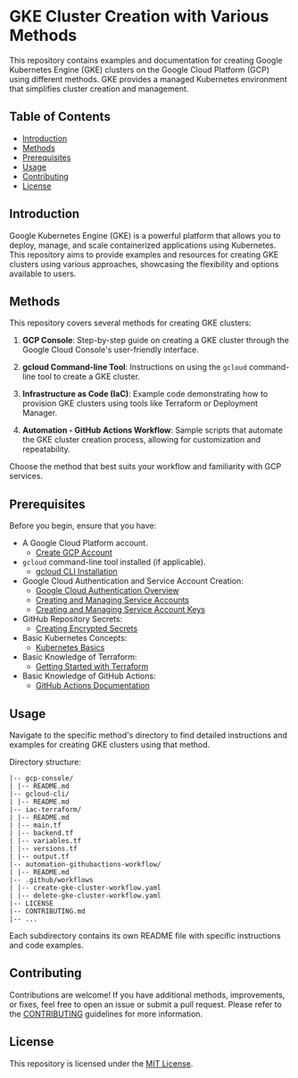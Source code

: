# GKE Cluster Creation with Various Methods

This repository contains examples and documentation for creating Google Kubernetes Engine (GKE) clusters on the Google Cloud Platform (GCP) using different methods. GKE provides a managed Kubernetes environment that simplifies cluster creation and management.

## Table of Contents

- [Introduction](#introduction)
- [Methods](#methods)
- [Prerequisites](#prerequisites)
- [Usage](#usage)
- [Contributing](#contributing)
- [License](#license)

## Introduction

Google Kubernetes Engine (GKE) is a powerful platform that allows you to deploy, manage, and scale containerized applications using Kubernetes. This repository aims to provide examples and resources for creating GKE clusters using various approaches, showcasing the flexibility and options available to users.

## Methods

This repository covers several methods for creating GKE clusters:

1. **GCP Console**: Step-by-step guide on creating a GKE cluster through the Google Cloud Console's user-friendly interface.

2. **gcloud Command-line Tool**: Instructions on using the `gcloud` command-line tool to create a GKE cluster.

3. **Infrastructure as Code (IaC)**: Example code demonstrating how to provision GKE clusters using tools like Terraform or Deployment Manager.

4. **Automation - GitHub Actions Workflow**: Sample scripts that automate the GKE cluster creation process, allowing for customization and repeatability.

Choose the method that best suits your workflow and familiarity with GCP services.

## Prerequisites

Before you begin, ensure that you have:

- A Google Cloud Platform account.
  - [Create GCP Account](https://cloud.google.com/free)
- `gcloud` command-line tool installed (if applicable).
  - [gcloud CLI Installation](https://cloud.google.com/sdk/docs/install)
- Google Cloud Authentication and Service Account Creation:
  - [Google Cloud Authentication Overview](https://cloud.google.com/docs/authentication)
  - [Creating and Managing Service Accounts](https://cloud.google.com/iam/docs/service-accounts-create)
  - [Creating and Managing Service Account Keys](https://cloud.google.com/iam/docs/keys-create-delete)
- GitHub Repository Secrets:
  - [Creating Encrypted Secrets](https://docs.github.com/en/actions/security-guides/encrypted-secrets)
- Basic Kubernetes Concepts:
  - [Kubernetes Basics](https://kubernetes.io/docs/tutorials/kubernetes-basics/)
- Basic Knowledge of Terraform:
  - [Getting Started with Terraform](https://developer.hashicorp.com/terraform/tutorials/aws-get-started/infrastructure-as-code)
- Basic Knowledge of GitHub Actions:
  - [GitHub Actions Documentation](https://docs.github.com/en/actions)

## Usage

Navigate to the specific method's directory to find detailed instructions and examples for creating GKE clusters using that method.

Directory structure:
```
|-- gcp-console/
| |-- README.md
|-- gcloud-cli/
| |-- README.md
|-- iac-terraform/
| |-- README.md
| |-- main.tf
| |-- backend.tf
| |-- variables.tf
| |-- versions.tf
| |-- output.tf
|-- automation-githubactions-workflow/
| |-- README.md
|-- .github/workflows
| |-- create-gke-cluster-workflow.yaml
| |-- delete-gke-cluster-workflow.yaml
|-- LICENSE
|-- CONTRIBUTING.md
|-- ...
```

Each subdirectory contains its own README file with specific instructions and code examples.

## Contributing

Contributions are welcome! If you have additional methods, improvements, or fixes, feel free to open an issue or submit a pull request. Please refer to the [CONTRIBUTING](CONTRIBUTING.md) guidelines for more information.

## License

This repository is licensed under the [MIT License](LICENSE).

